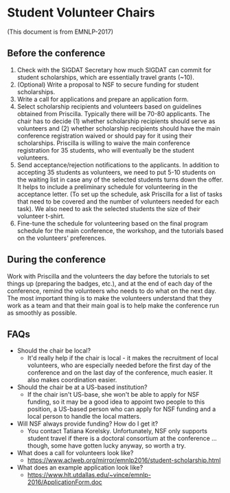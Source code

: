 # Student Volunteer Chairs

(This document is from EMNLP-2017)

## Before the conference

1. Check with the SIGDAT Secretary how much SIGDAT can commit for student scholarships, which are essentially travel grants (~10).
2. (Optional) Write a proposal to NSF to secure funding for student scholarships.
3. Write a call for applications and prepare an application form.
4. Select scholarship recipients and volunteers based on guidelines obtained from Priscilla. Typically there will be 70-80 applicants. The chair has to decide (1) whether scholarship recipients should serve as volunteers and (2) whether scholarship recipients should have the main conference registration waived or should pay for it using their scholarships. Priscilla is willing to waive the main conference registration for 35 students, who will eventually be the student volunteers.
5. Send acceptance/rejection notifications to the applicants. In addition to accepting 35 students as volunteers, we need to put 5-10 students on the waiting list in case any of the selected students turns down the offer. It helps to include a preliminary schedule for volunteering in the acceptance letter. (To set up the schedule, ask Priscilla for a list of tasks that need to be covered and the number of volunteers needed for each task). We also need to ask the selected students the size of their volunteer t-shirt.
6. Fine-tune the schedule for volunteering based on the final program schedule for the main conference, the workshop, and the tutorials based on the volunteers' preferences.

## During the conference

Work with Priscilla and the volunteers the day before the tutorials to set things up (preparing the badges, etc.), and at the end of each day of the conference, remind the volunteers who needs to do what on the next day. The most important thing is to make the volunteers understand that they work as a team and that their main goal is to help make the conference run as smoothly as possible.

## FAQs

- Should the chair be local?
    - It'd really help if the chair is local - it makes the recruitment of local volunteers, who are especially needed    before the first day of the conference and on the last day of the conference, much easier. It also makes coordination easier.
- Should the chair be at a US-based institution?
    - If the chair isn't US-base, she won't be able to apply for NSF funding, so it may be a good idea to appoint two people to this position, a US-based person who can apply for NSF funding and a local person to handle the local matters.
- Will NSF always provide funding? How do I get it?
    - You contact Tatiana Korelsky. Unfortunately, NSF only supports student travel if there is a doctoral consortium at the conference ... though, some have gotten lucky anyway, so worth a try.
- What does a call for volunteers look like?
    - https://www.aclweb.org/mirror/emnlp2016/student-scholarship.html
- What does an example application look like?
    - https://www.hlt.utdallas.edu/~vince/emnlp-2016/ApplicationForm.doc

